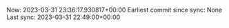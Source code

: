 Now: 2023-03-31 23:36:17.930817+00:00 Earliest commit since sync: None Last sync: 2023-03-31 22:49:00+00:00
